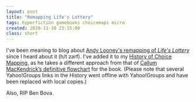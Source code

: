 ```yaml
---
layout: post
title: "Remapping Life's Lottery"
tags: hyperfiction gamebooks choicemaps micro
created: 2020-11-30 23:15:00
class: short
---
```

I've been meaning to blog about [Andy Looney's remapping of *Life's Lottery*](http://new.wunderland.com/2020/08/12/a-map-of-lifes-lottery/) since I heard about it (h/t zarf).  I've added it to my [History of Choice Mapping](/blog/2017/10/27/history-of-choice-mapping/#L2020..Update.), as he takes a different approach from that of [Callum MacKendrick’s definitive flowchart](/blog/2017/10/27/history-of-choice-mapping/#L2015) for the book.  (Please note that several Yahoo!Groups links in the History went offline with Yahoo!Groups and have been replaced with local copies.)

Also, RIP Ben Bova.
